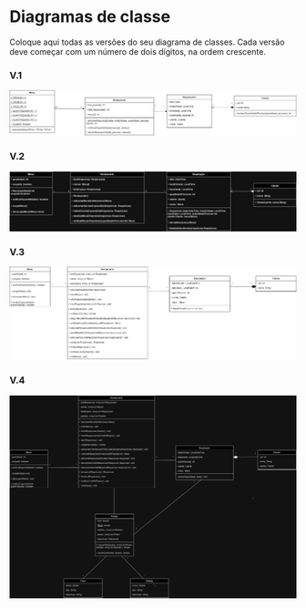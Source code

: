 # Diagramas de classe
Coloque aqui todas as versões do seu diagrama de classes. Cada versão deve começar com um número de dois dígitos, na ordem crescente.

### V.1
![Diagrama versão 1](Restaurante-v1.drawio.png)

### V.2
![Diagrama versão 2](Restaurante-v2.drawio.png)

### V.3
![Diagrama versão 3](Restaurante-v3.drawio.png)

### V.4
![Diagrama versão 4](Restaurante-v4.drawio.png)

